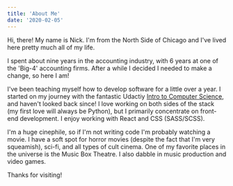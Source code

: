 ```yaml
---
title: 'About Me'
date: '2020-02-05'
---
```


Hi, there! My name is Nick. I'm from the North Side of Chicago and I've lived here pretty much all of my life.

I spent about nine years in the accounting industry, with 6 years at one of the 'Big-4' accounting firms. After a while I decided I needed to make a change, so here I am!

I've been teaching myself how to develop software for a little over a year. I started on my journey with the fantastic Udactiy [Intro to Computer Science](https://classroom.udacity.com/courses/cs101/), and haven't looked back since! I love working on both sides of the stack (my first love will always be Python), but I primarily concentrate on front-end development. I enjoy working with React and CSS (SASS/SCSS).

I'm a huge cinephile, so if I'm not writing code I'm probably watching a movie. I have a soft spot for horror movies (despite the fact that I'm very squeamish), sci-fi, and all types of cult cinema. One of my favorite places in the universe is the Music Box Theatre. I also dabble in music production and video games.  
        
Thanks for visiting!    
